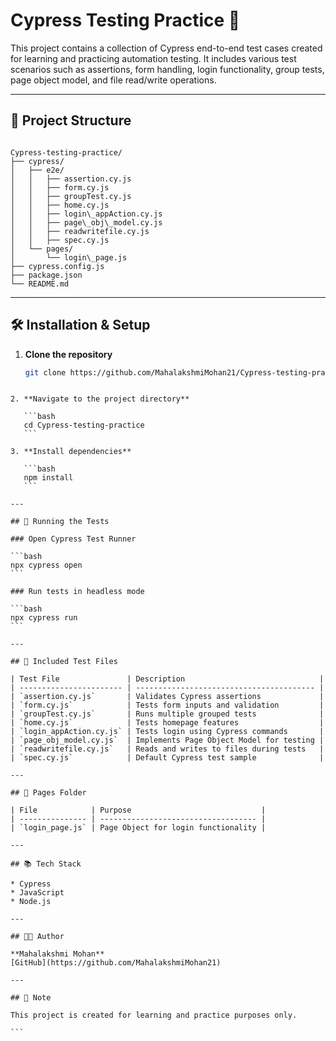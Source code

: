 

# Cypress Testing Practice 🚀

This project contains a collection of Cypress end-to-end test cases created for learning and practicing automation testing. It includes various test scenarios such as assertions, form handling, login functionality, group tests, page object model, and file read/write operations.

---

## 📂 Project Structure

```

Cypress-testing-practice/
├── cypress/
│   ├── e2e/
│   │   ├── assertion.cy.js
│   │   ├── form.cy.js
│   │   ├── groupTest.cy.js
│   │   ├── home.cy.js
│   │   ├── login\_appAction.cy.js
│   │   ├── page\_obj\_model.cy.js
│   │   ├── readwritefile.cy.js
│   │   ├── spec.cy.js
│   └── pages/
│       └── login\_page.js
├── cypress.config.js
├── package.json
└── README.md

````

---

## 🛠️ Installation & Setup

1. **Clone the repository**
   ```bash
   git clone https://github.com/MahalakshmiMohan21/Cypress-testing-practice.git
````

2. **Navigate to the project directory**

   ```bash
   cd Cypress-testing-practice
   ```

3. **Install dependencies**

   ```bash
   npm install
   ```

---

## 🚀 Running the Tests

### Open Cypress Test Runner

```bash
npx cypress open
```

### Run tests in headless mode

```bash
npx cypress run
```

---

## 🧪 Included Test Files

| Test File               | Description                              |
| ----------------------- | ---------------------------------------- |
| `assertion.cy.js`       | Validates Cypress assertions             |
| `form.cy.js`            | Tests form inputs and validation         |
| `groupTest.cy.js`       | Runs multiple grouped tests              |
| `home.cy.js`            | Tests homepage features                  |
| `login_appAction.cy.js` | Tests login using Cypress commands       |
| `page_obj_model.cy.js`  | Implements Page Object Model for testing |
| `readwritefile.cy.js`   | Reads and writes to files during tests   |
| `spec.cy.js`            | Default Cypress test sample              |

---

## 📁 Pages Folder

| File            | Purpose                             |
| --------------- | ----------------------------------- |
| `login_page.js` | Page Object for login functionality |

---

## 📚 Tech Stack

* Cypress
* JavaScript
* Node.js

---

## 👩‍💻 Author

**Mahalakshmi Mohan**
[GitHub](https://github.com/MahalakshmiMohan21)

---

## 📌 Note

This project is created for learning and practice purposes only.

```

